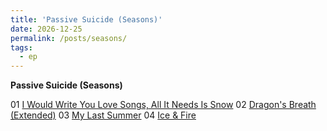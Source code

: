 ```yaml
---
title: 'Passive Suicide (Seasons)'
date: 2026-12-25
permalink: /posts/seasons/
tags:
  - ep
---
```


**Passive Suicide (Seasons)**

01 [I Would Write You Love Songs, All It Needs Is Snow](https://official.watchmesuffocate.com/posts/i-would-write-you-love-songs-all-it-needs-is-snow/)
02 [Dragon's Breath (Extended)](https://official.watchmesuffocate.com/posts/dragons-breath/)
03 [My Last Summer](https://official.watchmesuffocate.com/posts/my-last-summer/)
04 [Ice & Fire](https://official.watchmesuffocate.com/posts/ice-and-fire/)